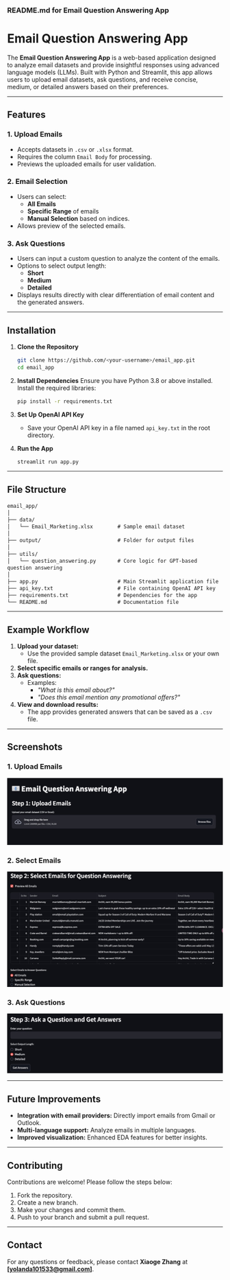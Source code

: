 ### README.md for Email Question Answering App

# Email Question Answering App

The **Email Question Answering App** is a web-based application designed to analyze email datasets and provide insightful responses using advanced language models (LLMs). Built with Python and Streamlit, this app allows users to upload email datasets, ask questions, and receive concise, medium, or detailed answers based on their preferences.

---

## Features

### 1. **Upload Emails**
   - Accepts datasets in `.csv` or `.xlsx` format.
   - Requires the column `Email Body` for processing.
   - Previews the uploaded emails for user validation.

### 2. **Email Selection**
   - Users can select:
     - **All Emails**
     - **Specific Range** of emails
     - **Manual Selection** based on indices.
   - Allows preview of the selected emails.

### 3. **Ask Questions**
   - Users can input a custom question to analyze the content of the emails.
   - Options to select output length:
     - **Short**
     - **Medium**
     - **Detailed**
   - Displays results directly with clear differentiation of email content and the generated answers.

---

## Installation

1. **Clone the Repository**
   ```bash
   git clone https://github.com/<your-username>/email_app.git
   cd email_app
   ```

2. **Install Dependencies**
   Ensure you have Python 3.8 or above installed. Install the required libraries:
   ```bash
   pip install -r requirements.txt
   ```

3. **Set Up OpenAI API Key**
   - Save your OpenAI API key in a file named `api_key.txt` in the root directory.

4. **Run the App**
   ```bash
   streamlit run app.py
   ```

---

## File Structure

```plaintext
email_app/
│
├── data/
│   └── Email_Marketing.xlsx        # Sample email dataset
│
├── output/                         # Folder for output files
│
├── utils/
│   └── question_answering.py       # Core logic for GPT-based question answering
│
├── app.py                          # Main Streamlit application file
├── api_key.txt                     # File containing OpenAI API key
├── requirements.txt                # Dependencies for the app
└── README.md                       # Documentation file
```

---

## Example Workflow

1. **Upload your dataset:**
   - Use the provided sample dataset `Email_Marketing.xlsx` or your own file.
2. **Select specific emails or ranges for analysis.**
3. **Ask questions:**
   - Examples:
     - *"What is this email about?"*
     - *"Does this email mention any promotional offers?"*
4. **View and download results:**
   - The app provides generated answers that can be saved as a `.csv` file.

---

## Screenshots

### 1. Upload Emails
![Upload Emails Screenshot](images/Upload_Emails.jpg)

### 2. Select Emails
![Select Emails Screenshot](images/Select_Emails.jpg)

### 3. Ask Questions
![Ask Questions Screenshot](images/Ask_Questions.jpg)

---

## Future Improvements

- **Integration with email providers:** Directly import emails from Gmail or Outlook.
- **Multi-language support:** Analyze emails in multiple languages.
- **Improved visualization:** Enhanced EDA features for better insights.

---

## Contributing

Contributions are welcome! Please follow the steps below:

1. Fork the repository.
2. Create a new branch.
3. Make your changes and commit them.
4. Push to your branch and submit a pull request.

---

## Contact

For any questions or feedback, please contact **Xiaoge Zhang** at **[yolanda101533@gmail.com]**.